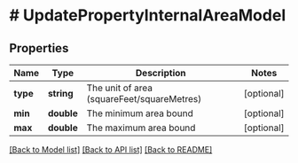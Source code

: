 # # UpdatePropertyInternalAreaModel

## Properties

Name | Type | Description | Notes
------------ | ------------- | ------------- | -------------
**type** | **string** | The unit of area (squareFeet/squareMetres) | [optional]
**min** | **double** | The minimum area bound | [optional]
**max** | **double** | The maximum area bound | [optional]

[[Back to Model list]](../../README.md#models) [[Back to API list]](../../README.md#endpoints) [[Back to README]](../../README.md)
